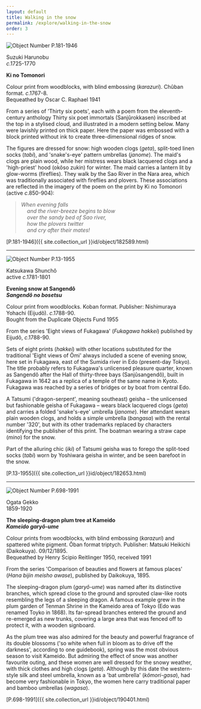 ```yaml
---
layout: default
title: Walking in the snow
permalink: /explore/walking-in-the-snow
order: 3
---
```


![Object Number P.181-1946]({{site.baseurl}}/images/P.181-1946.jpg)

Suzuki Harunobu  
_c_.1725-1770

**Ki no Tomonori**  

Colour print from woodblocks, with blind embossing (_karazuri_). Chûban format. _c_.1767-8.  
Bequeathed by Oscar C. Raphael 1941

From a series of 'Thirty six poets', each with a poem from the eleventh-century anthology Thirty six poet immortals (Sanjûrokkasen) inscribed at the top in a stylised cloud, and illustrated in a modern setting below. Many were lavishly printed on thick paper. Here the paper was embossed with a block printed without ink to create three-dimensional ridges of snow.

The figures are dressed for snow: high wooden clogs (_geta_), split-toed linen socks (_tabi_), and 'snake's-eye' pattern umbrellas (_janome_). The maid's clogs are plain wood, while her mistress wears black lacquered clogs and a 'high-priest' hood (okôso zukin) for winter. The maid carries a lantern lit by glow-worms (fireflies). They walk by the Sao River in the Nara area, which was traditionally associated with fireflies and plovers. These associations are reflected in the imagery of the poem on the print by Ki no Tomonori (active _c_.850-904):

 > _When evening falls  
    and the river-breeze begins to blow  
    over the sandy bed of Sao river,  
    how the plovers twitter  
    and cry after their mates!_

[P.181-1946]({{ site.collection_url }}id/object/182589.html)



* * *


![Object Number P.13-1955]({{site.baseurl}}/images/P.13-1955.jpg)  


Katsukawa Shunchô  
active _c_.1781-1801

**Evening snow at Sangendô**  
**_Sangendô no bosetsu_**

Colour print from woodblocks. Koban format. Publisher: Nishimuraya Yohachi (Eijudô). _c_.1788-90.  
Bought from the Duplicate Objects Fund 1955

From the series 'Eight views of Fukagawa' (_Fukagawa hakkei_) published by Eijudô, _c_.1788-90.

Sets of eight prints (_hakkei_) with other locations substituted for the traditional 'Eight views of Ômi' always included a scene of evening snow, here set in Fukagawa, east of the Sumida river in Edo (present-day Tokyo). The title probably refers to Fukagawa's unlicensed pleasure quarter, known as Sangendô after the Hall of thirty-three bays (Sanjûsangendô), built in Fukagawa in 1642 as a replica of a temple of the same name in Kyoto. Fukagawa was reached by a series of bridges or by boat from central Edo.

A Tatsumi ('dragon-serpent', meaning southeast) geisha – the unlicensed but fashionable geisha of Fukagawa – wears black lacquered clogs (_geta_) and carries a folded 'snake's-eye' umbrella (_janome_). Her attendant wears plain wooden clogs, and holds a simple umbrella (_bangasa_) with the rental number '320', but with its other trademarks replaced by characters identifying the publisher of this print. The boatman wearing a straw cape (_mino_) for the snow.

Part of the alluring chic (_iki_) of Tatsumi geisha was to forego the split-toed socks (_tabi_) worn by Yoshiwara geisha in winter, and be seen barefoot in the snow.

[P.13-1955]({{ site.collection_url }}id/object/182653.html)



* * *


![Object Number P.698-1991]({{site.baseurl}}/images/P.698-1991.jpg)

Ogata Gekko  
1859-1920

**The sleeping-dragon plum tree at Kameido**  
**_Kameido garyô-ume_**

Colour prints from woodblocks, with blind embossing (_karazuri_) and spattered white pigment. Ôban format triptych. Publisher: Matsuki Heikichi (Daikokuya). 09/12/1895.  
Bequeathed by Henry Scipio Reitlinger 1950, received 1991

From the series 'Comparison of beauties and flowers at famous places' (_Hana bijin meisho awase_), published by Daikokuya, 1895.

The sleeping-dragon plum (_garyô-ume_) was named after its distinctive branches, which spread close to the ground and sprouted claw-like roots resembling the legs of a sleeping dragon. A famous example grew in the plum garden of Tenman Shrine in the Kameido area of Tokyo (Edo was renamed Toyko in 1868). Its far-spread branches entered the ground and re-emerged as new trunks, covering a large area that was fenced off to protect it, with a wooden signboard.

As the plum tree was also admired for the beauty and powerful fragrance of its double blossoms ('so white when full in bloom as to drive off the darkness', according to one guidebook), spring was the most obvious season to visit Kameido. But admiring the effect of snow was another favourite outing, and these women are well dressed for the snowy weather, with thick clothes and high clogs (_geta_). Although by this date the western-style silk and steel umbrella, known as a 'bat umbrella' (_kômori-gasa_), had become very fashionable in Tokyo, the women here carry traditional paper and bamboo umbrellas (_wagasa_).

[P.698-1991]({{ site.collection_url }}id/object/190401.html)
